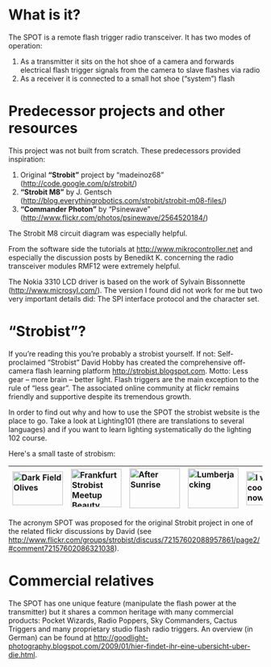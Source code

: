 # What is it? #
The SPOT is a remote flash trigger radio transceiver. It has two modes of operation:
  1. As a transmitter it sits on the hot shoe of a camera and forwards electrical flash trigger signals from the camera to slave flashes via radio
  1. As a receiver it is connected to a small hot shoe (“system”) flash

# Predecessor projects and other resources #
This project was not built from scratch. These predecessors provided inspiration:

  1. Original **“Strobit”** project by “madeinoz68” (http://code.google.com/p/strobit/)
  1. **“Strobit M8”** by J. Gentsch (http://blog.everythingrobotics.com/strobit/strobit-m08-files/)
  1. **“Commander Photon”** by “Psinewave” (http://www.flickr.com/photos/psinewave/2564520184/)

The Strobit M8 circuit diagram was especially helpful.

From the software side the tutorials at http://www.mikrocontroller.net and especially the discussion posts by Benedikt K. concerning the radio transceiver modules RMF12 were extremely helpful.

The Nokia 3310 LCD driver is based on the work of Sylvain Bissonnette (http://www.microsyl.com/). The version I found did not work for me but two very important details did: The SPI interface protocol and the character set.

# “Strobist”? #
If you’re reading this you’re probably a strobist yourself. If not: Self-proclaimed “Strobist” David Hobby has created the comprehensive off-camera flash learning platform http://strobist.blogspot.com. Motto: Less gear – more brain – better light. Flash triggers are the main exception to the rule of “less gear”. The associated online community at flickr remains friendly and supportive despite its tremendous growth.

In order to find out why and how to use the SPOT the strobist website is the place to go. Take a look at Lighting101 (there are translations to several languages) and if you want to learn lighting systematically do the lighting 102 course.

Here's a small taste of strobism:

| <a href='http://www.flickr.com/photos/9601007@N03/2300386913/' title='Dark Field Olives von Till_Hamburg bei Flickr'><img src='http://farm3.static.flickr.com/2383/2300386913_88de48e97e_t.jpg' alt='Dark Field Olives' width='100' height='67' /></a> | <a href='http://www.flickr.com/photos/9601007@N03/2289283229/' title='Frankfurt Strobist Meetup Beauty Assignment von Till_Hamburg bei Flickr'><img src='http://farm4.static.flickr.com/3171/2289283229_8c21e45a50_t.jpg' alt='Frankfurt Strobist Meetup Beauty Assignment' width='100' height='76' /></a> | <a href='http://www.flickr.com/photos/9601007@N03/1385172738/' title='After Sunrise von Till_Hamburg bei Flickr'><img src='http://farm2.static.flickr.com/1240/1385172738_1644b68838_t.jpg' alt='After Sunrise' width='100' height='79' /></a> | <a href='http://www.flickr.com/photos/9601007@N03/2099185230/' title='Lumberjacking von Till_Hamburg bei Flickr'><img src='http://farm3.static.flickr.com/2200/2099185230_7fc4f580e6_t.jpg' alt='Lumberjacking' width='100' height='79' /></a> | <a href='http://www.flickr.com/photos/9601007@N03/2291842789/' title='I want my cookies now!!! von Till_Hamburg bei Flickr'><img src='http://farm4.static.flickr.com/3265/2291842789_8deb1bc2a8_t.jpg' alt='I want my cookies now!!!' width='100' height='67' /></a> |
|:-------------------------------------------------------------------------------------------------------------------------------------------------------------------------------------------------------------------------------------------------------|:-----------------------------------------------------------------------------------------------------------------------------------------------------------------------------------------------------------------------------------------------------------------------------------------------------------|:-----------------------------------------------------------------------------------------------------------------------------------------------------------------------------------------------------------------------------------------------|:-----------------------------------------------------------------------------------------------------------------------------------------------------------------------------------------------------------------------------------------------|:---------------------------------------------------------------------------------------------------------------------------------------------------------------------------------------------------------------------------------------------------------------------|

The acronym SPOT was proposed for the original Strobit project in one of the related flickr discussions by David (see http://www.flickr.com/groups/strobist/discuss/72157602088957861/page2/#comment72157602086321038).

# Commercial relatives #
The SPOT has one unique feature (manipulate the flash power at the transmitter) but it shares a common heritage with many commercial products: Pocket Wizards, Radio Poppers, Sky Commanders, Cactus Triggers and many proprietary studio flash radio triggers. An overview (in German) can be found at http://goodlight-photography.blogspot.com/2009/01/hier-findet-ihr-eine-ubersicht-uber-die.html.